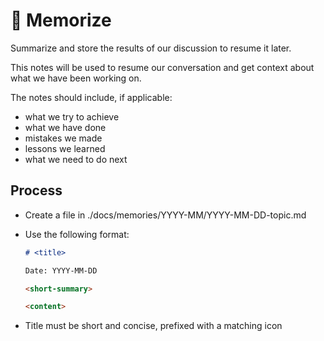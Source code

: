 # 📌 Memorize

Summarize and store the results of our discussion to resume it later.

This notes will be used to resume our conversation and get context about what we have been working on.

The notes should include, if applicable:

 - what we try to achieve
 - what we have done
 - mistakes we made
 - lessons we learned
 - what we need to do next

## Process

- Create a file in ./docs/memories/YYYY-MM/YYYY-MM-DD-topic.md 

- Use the following format:

	```markdown
	# <title>

	Date: YYYY-MM-DD

	<short-summary>

	<content>
	```

- Title must be short and concise, prefixed with a matching icon



